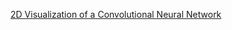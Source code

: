   [2D Visualization of a Convolutional Neural Network](https://www.cs.ryerson.ca/~aharley/vis/conv/flat.html)
